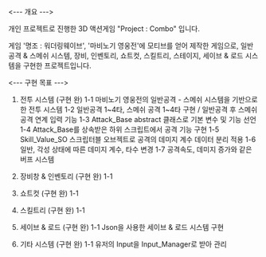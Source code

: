 <--- 개요 --->

개인 프로젝트로 진행한 3D 액션게임 "Project : Combo" 입니다.

게임 '명조 : 워더링웨이브', '마비노기 영웅전'에 모티브를 얻어 제작한 게임으로,
일반공격 & 스메쉬 시스템, 장비, 인벤토리, 쇼트컷, 스킬트리, 스테이지, 세이브 & 로드 시스템을 구현한 프로젝트입니다.




<--- 구현 목표 --->

1. 전투 시스템 (구현 완)
     1-1 마비노기 영웅전의 일반공격 - 스메쉬 시스템을 기반으로 한 전투 시스템
     1-2 일반공격 1~4타, 스메쉬 공격 1~4타 구현 / 일반공격 후 스메쉬 공격 연계 입력 기능
     1-3 Attack_Base abstract 클래스로 기본 변수 및 기능 선언
     1-4 Attack_Base를 상속받은 하위 스크립트에서 공격 기능 구현
     1-5 Skill_Value_SO 스크립터블 오브젝트로 공격의 데미지 계수 데이터 분리 적용
     1-6 일반, 각성 상태에 따른 데미지 계수, 타수 변경
     1-7 공격속도, 데미지 증가와 같은 버프 시스템


2. 장비창 & 인벤토리 (구현 완)
     1-1

   
4. 쇼트컷 (구현 완)
     1-1

   
5. 스킬트리 (구현 완)
     1-1

   
6. 세이브 & 로드 (구현 완)
     1-1 Json을 사용한 세이브 & 로드 시스템 구현

   
7. 기타 시스템 (구현 완)
     1-1 유저의 Input을 Input_Manager로 받아 관리

